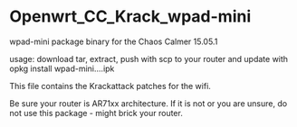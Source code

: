 # Openwrt_CC_Krack_wpad-mini

wpad-mini package binary for the Chaos Calmer 15.05.1

usage: download tar, extract, push with scp to your router and update with opkg install wpad-mini....ipk

This file contains the Krackattack patches for the wifi.

Be sure your router is AR71xx architecture. If it is not or you are unsure, do not use this package - might brick your router.
